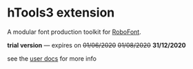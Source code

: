 hTools3 extension
=================

A modular font production toolkit for [RoboFont](http://robofont.com/).

**trial version** — expires on ~~01/06/2020~~ ~~01/08/2020~~ **31/12/2020**

see the [user docs](https://hipertipo.gitlab.io/htools3_core_extension/) for more info
